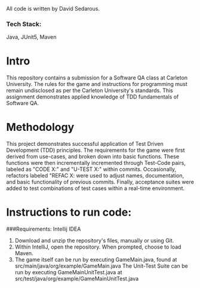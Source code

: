 All code is written by David Sedarous.

### Tech Stack: 
Java, JUnit5, Maven

# Intro
This repository contains a submission for a Software QA class at Carleton University. The rules for the game and instructions for programming must remain undisclosed as per the Carleton University's standards.
This assignment demonstrates applied knowledge of TDD fundamentals of Software QA.

# Methodology
This project demonstrates successful application of Test Driven Development (TDD) principles. The requirements for the game were first derived from use-cases, and broken down into basic functions. 
These functions were then incrementally incremented through Test-Code pairs, labeled as "CODE X:" and "U-TEST X:" within commits.
Occasionally, refactors labeled "REFAC X: were used to adjust names, documentation, and basic functionality of previous commits. 
Finally, acceptance suites were added to test combinations of test cases within a real-time environment.

# Instructions to run code: 
###Requirements: 
Intellij IDEA

1. Download and unzip the repository's files, manually or using Git.
2. Within IntelliJ, open the repository. When prompted, choose to load Maven.
3. The game itself can be run by executing GameMain.java, found at src/main/java/org/example/GameMain.java
    The Unit-Test Suite can be run by executing GameMainUnitTest.java at src/test/java/org/example/GameMainUnitTest.java

